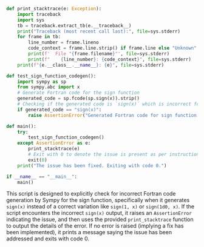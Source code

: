 ```python
def print_stacktrace(e: Exception):
    import traceback
    import sys
    tb = traceback.extract_tb(e.__traceback__)
    print("Traceback (most recent call last):", file=sys.stderr)
    for frame in tb:
        line_number = frame.lineno
        code_context = frame.line.strip() if frame.line else "Unknown"
        print(f'  File "{frame.filename}"', file=sys.stderr)
        print(f"    {line_number}: {code_context}", file=sys.stderr)
    print(f"{e.__class__.__name__}: {e}", file=sys.stderr)

def test_sign_function_codegen():
    import sympy as sp
    from sympy.abc import x
    # Generate Fortran code for the sign function
    generated_code = sp.fcode(sp.sign(x)).strip()
    # Checking if the generated code is `sign(x)` which is incorrect for Fortran syntax
    if generated_code == "sign(x)":
        raise AssertionError("Generated Fortran code for sign function is incorrect")

def main():
    try:
        test_sign_function_codegen()
    except AssertionError as e:
        print_stacktrace(e)
        # Exit with 0 to denote the issue is present as per instructions
        exit(0)
    print("The issue has been fixed. Exiting with code 0.")

if __name__ == "__main__":
    main()
```

This script is designed to explicitly check for incorrect Fortran code generation by Sympy for the sign function, specifically when it generates `sign(x)` instead of a correct variation like `sign(1, x)` or `sign(1d0, x)`. If the script encounters the incorrect `sign(x)` output, it raises an `AssertionError` indicating the issue, and then uses the provided `print_stacktrace` function to output the details of the error. If no error is raised (implying a fix has been implemented), it prints a message saying the issue has been addressed and exits with code 0.